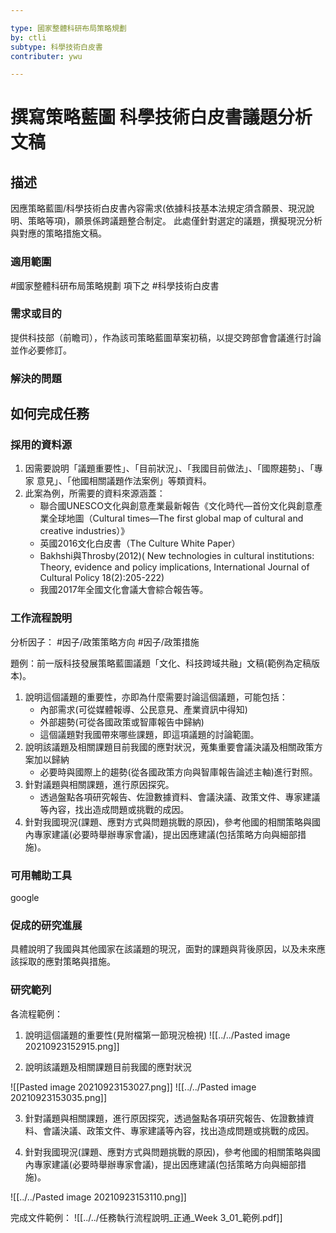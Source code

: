 ```yaml
---

type: 國家整體科研布局策略規劃
by: ctli
subtype: 科學技術白皮書 
contributer: ywu

---
```


# 撰寫策略藍圖  科學技術白皮書議題分析文稿


## 描述
因應策略藍圖/科學技術白皮書內容需求(依據科技基本法規定須含願景、現況說明、策略等項)，願景係跨議題整合制定。
此處僅針對選定的議題，撰擬現況分析與對應的策略措施文稿。

### 適用範圍
#國家整體科研布局策略規劃  項下之 #科學技術白皮書 

### 需求或目的
提供科技部（前瞻司），作為該司策略藍圖草案初稿，以提交跨部會會議進行討論並作必要修訂。

### 解決的問題


## 如何完成任務
### 採用的資料源
1. 因需要說明「議題重要性」、「目前狀況」、「我國目前做法」、「國際趨勢」、「專家  意見」、「他國相關議題作法案例」等類資料。
2. 此案為例，所需要的資料來源涵蓋：
      - 聯合國UNESCO文化與創意產業最新報告《文化時代—首份文化與創意產業全球地圖（Cultural times—The first global map of cultural and creative industries）》
	  - 英國2016文化白皮書（The Culture White Paper）
	  - Bakhshi與Throsby(2012)( New technologies in cultural institutions: Theory, evidence and policy implications, International Journal of Cultural Policy 18(2):205-222)
	  - 我國2017年全國文化會議大會綜合報告等。

### 工作流程說明
分析因子： #因子/政策策略方向 #因子/政策措施

題例：前一版科技發展策略藍圖議題「文化、科技跨域共融」文稿(範例為定稿版本)。

1. 說明這個議題的重要性，亦即為什麼需要討論這個議題，可能包括：
      - 內部需求(可從媒體報導、公民意見、產業資訊中得知)
	  - 外部趨勢(可從各國政策或智庫報告中歸納)
	  - 這個議題對我國帶來哪些課題，即這項議題的討論範圍。
2. 說明該議題及相關課題目前我國的應對狀況，蒐集重要會議決議及相關政策方案加以歸納
      - 必要時與國際上的趨勢(從各國政策方向與智庫報告論述主軸)進行對照。
3. 針對議題與相關課題，進行原因探究。
      - 透過盤點各項研究報告、佐證數據資料、會議決議、政策文件、專家建議等內容，找出造成問題或挑戰的成因。
4. 針對我國現況(課題、應對方式與問題挑戰的原因)，參考他國的相關策略與國內專家建議(必要時舉辦專家會議)，提出因應建議(包括策略方向與細部措施)。


### 可用輔助工具
google

### 促成的研究進展
具體說明了我國與其他國家在該議題的現況，面對的課題與背後原因，以及未來應該採取的應對策略與措施。

### 研究範列
各流程範例：
1. 說明這個議題的重要性(見附檔第一節現況檢視)
![[../../Pasted image 20210923152915.png]]

2. 說明該議題及相關課題目前我國的應對狀況

![[Pasted image 20210923153027.png]]
![[../../Pasted image 20210923153035.png]]

3. 針對議題與相關課題，進行原因探究，透過盤點各項研究報告、佐證數據資料、會議決議、政策文件、專家建議等內容，找出造成問題或挑戰的成因。

4. 針對我國現況(課題、應對方式與問題挑戰的原因)，參考他國的相關策略與國內專家建議(必要時舉辦專家會議)，提出因應建議(包括策略方向與細部措施)。

![[../../Pasted image 20210923153110.png]]


完成文件範例：
![[../../任務執行流程說明_正通_Week 3_01_範例.pdf]]